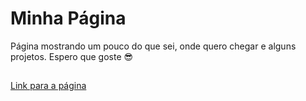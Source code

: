 # Minha Página 
Página mostrando um pouco do que sei, onde quero chegar e alguns projetos. Espero que goste :sunglasses:

##

[Link para a página](https://kalebes1.github.io/Minha-Page/)
